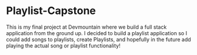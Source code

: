 # Playlist-Capstone
This is my final project at Devmountain where we build a full stack application from the ground up. I decided to build a playlist application so I could add songs to playlists, create Playlists, and hopefully in the future add playing the actual song or playlist functionality!
